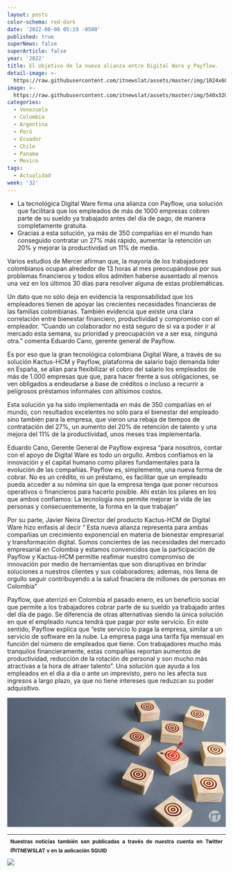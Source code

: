 ```yaml
---
layout: posts
color-schema: red-dark
date: '2022-08-08 05:19 -0500'
published: true
superNews: false
superArticle: false
year: '2022'
title: El objetivo de la nueva alianza entre Digital Ware y Payflow.
detail-image: >-
  https://raw.githubusercontent.com/itnewslat/assets/master/img/1024x680/estrategia-g.jpg
image: >-
  https://raw.githubusercontent.com/itnewslat/assets/master/img/540x320/estrategia-p.jpg
categories:
  - Venezuela
  - Colombia
  - Argentina
  - Perú
  - Ecuador
  - Chile
  - Panama
  - Mexico
tags:
  - Actualidad
week: '32'
---
```

- La tecnológica Digital Ware firma una alianza con Payflow, una solución que facilitará que los empleados de más de 1000 empresas cobren parte de su sueldo ya trabajado antes del día de pago, de manera completamente gratuita. 
- Gracias a esta solución, ya más de 350 compañías en el mundo han conseguido contratar un 27% más rápido, aumentar la retención un 20% y mejorar la productividad un 11% de media.

Varios estudios de Mercer afirman que, la mayoría de los trabajadores colombianos ocupan alrededor de 13 horas al mes preocupándose por sus problemas financieros y todos ellos admiten haberse ausentado al menos una vez en los últimos 30 días para resolver alguna de estas problemáticas.  
 
Un dato que no sólo deja en evidencia la responsabilidad que los empleadores tienen de apoyar las crecientes necesidades financieras de las familias colombianas. También evidencia que existe una clara correlación entre bienestar financiero, productividad y compromiso con el empleador. “Cuando un colaborador no está seguro de si va a poder ir al mercado esta semana, su prioridad y preocupación va a ser esa, ninguna otra.” comenta Eduardo Cano, gerente general de Payflow.  
 
Es por eso que la gran tecnológica colombiana Digital Ware, a través de su solución Kactus-HCM y Payflow, plataforma de salario bajo demanda líder en España, se alían para flexibilizar el cobro del salario los empleados de más de 1.000 empresas que que, para hacer frente a sus obligaciones, se ven obligados a endeudarse a base de créditos o incluso a recurrir a peligrosos préstamos informales con altísimos costos.  
 
Esta solución ya ha sido implementada en más de 350 compañías en el mundo, con resultados excelentes no sólo para el bienestar del empleado sino también para la empresa, que vieron una rebaja de tiempos de contratación del 27%, un aumento del 20% de retención de talento y una mejora del 11% de la productividad, unos meses tras implementarla.  
 
Eduardo Cano, Gerente General de Payflow expresa “para nosotros, contar con el apoyo de Digital Ware es todo un orgullo. Ambos confiamos en la innovación y el capital humano como pilares fundamentales para la evolución de las compañías. Payflow es, simplemente, una nueva forma de cobrar. No es un crédito, ni un préstamo, es facilitar que un empleado pueda acceder a su nómina sin que la empresa tenga que poner recursos operativos o financieros para hacerlo posible. Ahí están los pilares en los que ambos confiamos: La tecnología nos permite mejorar la vida de las personas y consecuentemente, la forma en la que trabajan”  
 
Por su parte, Javier Neira Director del producto Kactus-HCM de Digital Ware hizo enfasis al decir “ Esta nueva alianza representa para ambas compañias un crecimiento exponencial en materia de bienestar empresarial y transformación digital. Somos concientes de las necesidades del mercado empresarial en Colombia y estamos convencidos que la participación de Payflow y Kactus-HCM permitie reafimar nuestro compromiso de innovación por medio de herramientas que son disruptivas en brindar soluciones a nuestros clientes y sus colaboradores; ademas, nos llena de orgullo seguir contribuyendo a la salud finaciera de millones de personas en Colombia” 
 
Payflow, que aterrizó en Colombia el pasado enero, es un beneficio social que permite a los trabajadores cobrar parte de su sueldo ya trabajado antes del día de pago. Se diferencia de otras alternativas siendo la única solución en que el empleado nunca tendrá que pagar por este servicio. En este sentido, Payflow explica que “este servicio lo paga la empresa, similar a un servicio de software en la nube. La empresa paga una tarifa fija mensual en función del número de empleados que tiene. Con trabajadores mucho más tranquilos financieramente, estas compañías reportan aumentos de productividad, reducción de la rotación de personal y son mucho más atractivas a la hora de atraer talento”. Una solución que ayuda a los empleados en el día a día  o ante un imprevisto, pero no les afecta sus ingresos a largo plazo, ya que no tiene intereses que reduzcan su poder adquisitivo. 

![](https://raw.githubusercontent.com/itnewslat/assets/master/img/540x320/estrategia-p.jpg)

<table style="height: 42px;" width="569">
<tbody>
<tr>
<td style="text-align: justify;"><sub><strong>Nuestras noticias también son publicadas a través de nuestra cuenta en Twitter <a href="https://twitter.com/itnewslat?lang=es">@ITNEWSLAT</a> y en la aplicación <a href="https://squidapp.co/en/">SQUID</a></strong></sub></td>
</tr>
</tbody>
</table>

<img src="https://tracker.metricool.com/c3po.jpg?hash=56f88a41e39ab42c063cc51676587a04"/>
